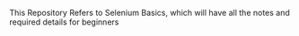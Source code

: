 This Repository Refers to Selenium Basics, which will have all the notes and required details for beginners
